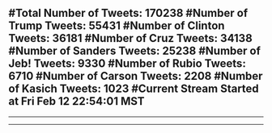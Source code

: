 #Total Number of Tweets: 170238 
#Number of Trump Tweets: 55431
#Number of Clinton Tweets: 36181
#Number of Cruz Tweets: 34138
#Number of Sanders Tweets: 25238
#Number of Jeb! Tweets: 9330
#Number of Rubio Tweets: 6710
#Number of Carson Tweets: 2208
#Number of Kasich Tweets: 1023
#Current Stream Started at Fri Feb 12 22:54:01 MST
---
---
---
